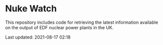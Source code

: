 # Nuke Watch

This repository includes code for retrieving the latest information available on the output of EDF nuclear power plants in the UK.

Last updated: 2021-08-17 02:18